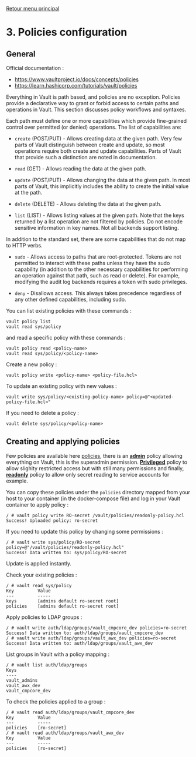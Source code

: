 [Retour menu principal](../README.md)

# 3. Policies configuration
## General

Official documentation :
- https://www.vaultproject.io/docs/concepts/policies
- https://learn.hashicorp.com/tutorials/vault/policies

Everything in Vault is path based, and policies are no exception. Policies provide a declarative way to grant or forbid access to certain paths and operations in Vault. This section discusses policy workflows and syntaxes.

Each path must define one or more capabilities which provide fine-grained control over permitted (or denied) operations. The list of capabilities are:

- `create` (POST/PUT) - Allows creating data at the given path. Very few parts of Vault distinguish between create and update, so most operations require both create and update capabilities. Parts of Vault that provide such a distinction are noted in documentation.

- `read` (GET) - Allows reading the data at the given path.

- `update` (POST/PUT) - Allows changing the data at the given path. In most parts of Vault, this implicitly includes the ability to create the initial value at the path.

- `delete` (DELETE) - Allows deleting the data at the given path.

- `list` (LIST) - Allows listing values at the given path. Note that the keys returned by a list operation are not filtered by policies. Do not encode sensitive information in key names. Not all backends support listing.

In addition to the standard set, there are some capabilities that do not map to HTTP verbs.

- `sudo` - Allows access to paths that are root-protected. Tokens are not permitted to interact with these paths unless they have the sudo capability (in addition to the other necessary capabilities for performing an operation against that path, such as read or delete). For example, modifying the audit log backends requires a token with sudo privileges.

- `deny` - Disallows access. This always takes precedence regardless of any other defined capabilities, including sudo.

You can list existing policies with these commands : 

```shell
vault policy list
vault read sys/policy
```

and read a specific policy with these commands :
```shell
vault policy read <policy-name>
vault read sys/policy/<policy-name>
```

Create a new policy :
```shell
vault policy write <policy-name> <policy-file.hcl>
```

To update an existing policy with new values :
```shell
vault write sys/policy/<existing-policy-name> policy=@"<updated-policy-file.hcl>"
```

If you need to delete a policy :
```shell
vault delete sys/policy/<policy-name>
```

## Creating and applying policies

Few policies are available here [policies](../resources), there is an **[admin](../resources/admin-policy.hcl)** policy allowing everything on Vault, this is the superadmin permission. **[Privileged](../resources/privileged-policy.hcl)** policy to allow slighlty restricted access but with still many permissions and finally, **[readonly](../resources/readOnly-policy.hcl)** policy to allow only secret reading to service accounts for example.

You can copy these policies under the `policies` directory mapped from your host to your container (in the docker-compose file) and log in your Vault container to apply policy :

```console
/ # vault policy write RO-secret /vault/policies/readonly-policy.hcl
Success! Uploaded policy: ro-secret
```

If you need to update this policy by changing some permissions :

```console
/ # vault write sys/policy/RO-secret policy=@"/vault/policies/readonly-policy.hcl"
Success! Data written to: sys/policy/RO-secret
```

Update is applied instantly.

Check your existing policies :

```console
/ # vault read sys/policy
Key         Value
---         -----
keys        [admins default ro-secret root]
policies    [admins default ro-secret root]
```

Apply policies to LDAP groups :

```console
/ # vault write auth/ldap/groups/vault_cmpcore_dev policies=ro-secret
Success! Data written to: auth/ldap/groups/vault_cmpcore_dev
/ # vault write auth/ldap/groups/vault_awx_dev policies=ro-secret
Success! Data written to: auth/ldap/groups/vault_awx_dev
```

List groups in Vault with a policy mapping :

```console
/ # vault list auth/ldap/groups
Keys
----
vault_admins
vault_awx_dev
vault_cmpcore_dev
```

To check the policies applied to a group :

```console
/ # vault read auth/ldap/groups/vault_cmpcore_dev
Key         Value
---         -----
policies    [ro-secret]
/ # vault read auth/ldap/groups/vault_awx_dev
Key         Value
---         -----
policies    [ro-secret]
```

